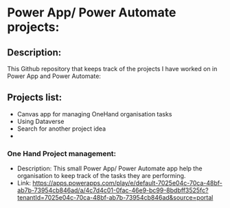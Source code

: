 # Power App/ Power Automate projects:
## Description:
This Github repository that keeps track of the projects I have worked on in Power App and Power Automate:

## Projects list:
<ul>
<li>Canvas app for managing OneHand organisation tasks</li>
<li>Using Dataverse </li>
<li>Search for another project idea</>
<li></li>
</ul>


### One Hand Project management:
- Description: 
 This small Power App/ Power Automate app help the organisation to keep track of the tasks they are performing. 
- Link: 
https://apps.powerapps.com/play/e/default-7025e04c-70ca-48bf-ab7b-73954cb846ad/a/4c7d4c01-0fac-46e9-bc99-8bdbff3525fc?tenantId=7025e04c-70ca-48bf-ab7b-73954cb846ad&source=portal 